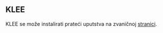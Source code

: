 ## KLEE

KLEE se može instalirati prateći uputstva na zvaničnoj [stranici](https://klee.github.io/getting-started/).
